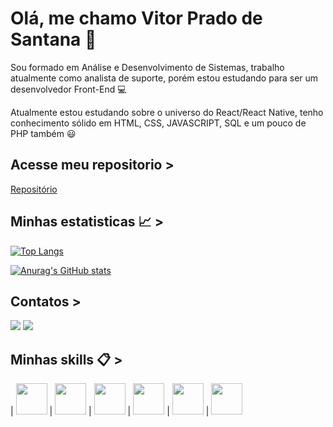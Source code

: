 # Olá, me chamo Vitor Prado de Santana :wave:

Sou formado em Análise e Desenvolvimento de Sistemas, trabalho atualmente como analista de suporte, porém estou estudando para ser um desenvolvedor Front-End :computer:

Atualmente estou estudando sobre o universo do React/React Native, tenho conhecimento sólido em HTML, CSS, JAVASCRIPT, SQL e um pouco de PHP também :smiley:

## Acesse meu repositorio >
[Repositório](https://github.com/VitorPradodeSantana)


## Minhas estatisticas :chart_with_upwards_trend: >
[![Top Langs](https://github-readme-stats.vercel.app/api/top-langs/?username=VitorPradodeSantana&layout=compact)](https://github.com/anuraghazra/github-readme-stats)

[![Anurag's GitHub stats](https://github-readme-stats.vercel.app/api?username=VitorPradodeSantana)](https://github.com/anuraghazra/github-readme-stats)

## Contatos >

<div>
<a href = "mailto:vitor_shotokan@hotmail.com"><img src="https://img.shields.io/badge/Gmail-D14836?style=for-the-badge&logo=gmail&logoColor=white" target="_blank"></a>
<a href="https://www.linkedin.com/in/vitorpradodesantana/" target="_blank"><img src="https://img.shields.io/badge/-LinkedIn-%230077B5?style=for-the-badge&logo=linkedin&logoColor=white" target="_blank"></a>   
</div>
 

## Minhas skills :clipboard: > 

|  <img src="https://cdn.jsdelivr.net/gh/devicons/devicon/icons/html5/html5-original-wordmark.svg" height="50" width="50"/>  | <img src="https://cdn.jsdelivr.net/gh/devicons/devicon/icons/css3/css3-original-wordmark.svg" height="50" width="50"/> | <img src="https://cdn.jsdelivr.net/gh/devicons/devicon/icons/javascript/javascript-plain.svg" height="50" width="50"/>   | <img src="https://cdn.jsdelivr.net/gh/devicons/devicon/icons/react/react-original-wordmark.svg" height="50" width="50"/>  | <img src="https://cdn.jsdelivr.net/gh/devicons/devicon/icons/git/git-original-wordmark.svg" height="50" width="50"/> | 
<img src="https://cdn.jsdelivr.net/gh/devicons/devicon/icons/figma/figma-original.svg" height="50" width="50"/>








          


